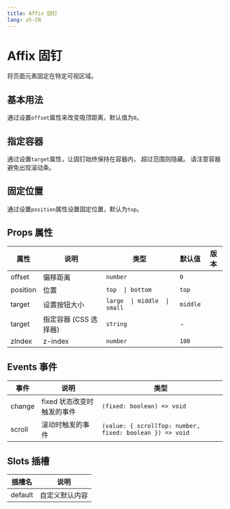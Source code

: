 ```yaml
---
title: Affix 固钉
lang: zh-CN
---
```


# Affix 固钉

将页面元素固定在特定可视区域。

## 基本用法

通过设置`offset`属性来改变吸顶距离，默认值为`0`。

<demo src="../../../../example/affix/basic.svelte"></demo>

## 指定容器

通过设置`target`属性，让固钉始终保持在容器内， 超过范围则隐藏。
请注意容器避免出现滚动条。

<demo src="../../../../example/affix/target.svelte"></demo>

## 固定位置

通过设置`position`属性设置固定位置，默认为`top`。

<demo src="../../../../example/affix/position.svelte"></demo>

## Props 属性

| 属性     | 说明                  | 类型                         | 默认值   | 版本 |
| -------- | --------------------- | ---------------------------- | -------- | ---- |
| offset   | 偏移距离              | `number`                     | `0`      |      |
| position | 位置                  | `top  \| bottom`             | `top`    |      |
| target   | 设置按钮大小          | `large  \| middle  \| small` | `middle` |      |
| target   | 指定容器 (CSS 选择器) | `string`                     | -        |      |
| zIndex   | z-index               | `number`                     | `100`    |      |

## Events 事件

| 事件   | 说明                       | 类型                                                     |
| ------ | -------------------------- | -------------------------------------------------------- |
| change | fixed 状态改变时触发的事件 | `(fixed: boolean) => void`                               |
| scroll | 滚动时触发的事件           | `(value: { scrollTop: number, fixed: boolean }) => void` |

## Slots 插槽

| 插槽名  | 说明           |
| ------- | -------------- |
| default | 自定义默认内容 |